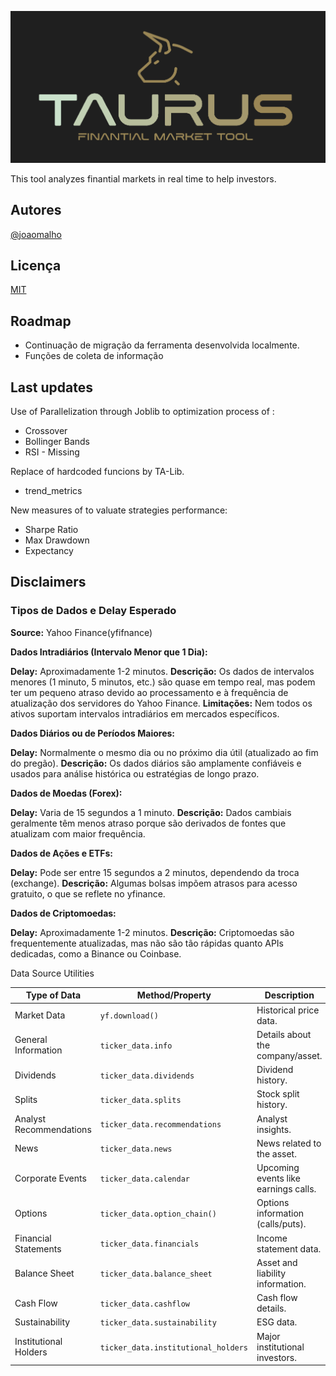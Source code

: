 
![Logo](https://github.com/joaomalho/Taurus/blob/main/images/taurus.png?raw=true)


This tool analyzes finantial markets in real time to help investors.




## Autores

[@joaomalho](https://github.com/joaomalho)


## Licença

[MIT](https://choosealicense.com/licenses/mit/)


## Roadmap

- Continuação de migração da ferramenta desenvolvida localmente.
- Funções de coleta de informação

## Last updates

Use of Parallelization through Joblib to optimization process of :
* Crossover
* Bollinger Bands
* RSI - Missing

Replace of hardcoded funcions by TA-Lib.
* trend_metrics

New measures of to valuate strategies performance:
* Sharpe Ratio
* Max Drawdown
* Expectancy

## Disclaimers

### Tipos de Dados e Delay Esperado

__Source:__ Yahoo Finance(yfifnance)

__Dados Intradiários (Intervalo Menor que 1 Dia):__

__Delay:__ Aproximadamente 1-2 minutos.
__Descrição:__ Os dados de intervalos menores (1 minuto, 5 minutos, etc.) são quase em tempo real, mas podem ter um pequeno atraso devido ao processamento e à frequência de atualização dos servidores do Yahoo Finance.
__Limitações:__ Nem todos os ativos suportam intervalos intradiários em mercados específicos.

__Dados Diários ou de Períodos Maiores:__

__Delay:__ Normalmente o mesmo dia ou no próximo dia útil (atualizado ao fim do pregão).
__Descrição:__ Os dados diários são amplamente confiáveis e usados para análise histórica ou estratégias de longo prazo.

__Dados de Moedas (Forex):__

__Delay:__ Varia de 15 segundos a 1 minuto.
__Descrição:__ Dados cambiais geralmente têm menos atraso porque são derivados de fontes que atualizam com maior frequência.

__Dados de Ações e ETFs:__

__Delay:__ Pode ser entre 15 segundos a 2 minutos, dependendo da troca (exchange).
__Descrição:__ Algumas bolsas impõem atrasos para acesso gratuito, o que se reflete no yfinance.

__Dados de Criptomoedas:__

__Delay:__ Aproximadamente 1-2 minutos.
__Descrição:__ Criptomoedas são frequentemente atualizadas, mas não são tão rápidas quanto APIs dedicadas, como a Binance ou Coinbase.



Data Source Utilities

| **Type of Data**            | **Method/Property**                 | **Description**                                  |
|-----------------------------|-------------------------------------|--------------------------------------------------|
| Market Data                 | `yf.download()`                     | Historical price data.                           |
| General Information         | `ticker_data.info`                  | Details about the company/asset.                 |
| Dividends                   | `ticker_data.dividends`             | Dividend history.                                |
| Splits                      | `ticker_data.splits`                | Stock split history.                             |
| Analyst Recommendations     | `ticker_data.recommendations`       | Analyst insights.                                |
| News                        | `ticker_data.news`                  | News related to the asset.                       |
| Corporate Events            | `ticker_data.calendar`              | Upcoming events like earnings calls.             |
| Options                     | `ticker_data.option_chain()`        | Options information (calls/puts).                |
| Financial Statements        | `ticker_data.financials`            | Income statement data.                           |
| Balance Sheet               | `ticker_data.balance_sheet`         | Asset and liability information.                 |
| Cash Flow                   | `ticker_data.cashflow`              | Cash flow details.                               |
| Sustainability              | `ticker_data.sustainability`        | ESG data.                                        |
| Institutional Holders       | `ticker_data.institutional_holders` | Major institutional investors.                   |
